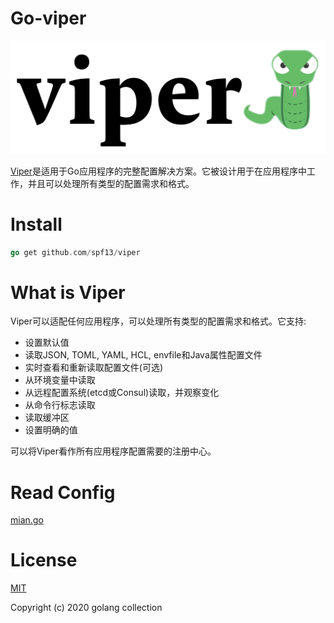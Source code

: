 # Go-viper
![viper](https://github.com/spf13/viper/raw/master/.github/logo.png?raw=true)

[Viper](https://github.com/spf13/viper)是适用于Go应用程序的完整配置解决方案。它被设计用于在应用程序中工作，并且可以处理所有类型的配置需求和格式。

# Install

```go
go get github.com/spf13/viper
```

# What is Viper
Viper可以适配任何应用程序，可以处理所有类型的配置需求和格式。它支持:

- 设置默认值
- 读取JSON, TOML, YAML, HCL, envfile和Java属性配置文件
- 实时查看和重新读取配置文件(可选)
- 从环境变量中读取
- 从远程配置系统(etcd或Consul)读取，并观察变化
- 从命令行标志读取
- 读取缓冲区
- 设置明确的值

可以将Viper看作所有应用程序配置需要的注册中心。

# Read Config

[mian.go](./main.go)

# License
[MIT](./LICENSE)

Copyright (c) 2020 golang collection